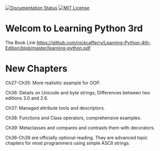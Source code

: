  [![Documentation Status](https://readthedocs.org/projects/learning-python-from-scratch/badge/?version=latest)](https://learning-python-from-scratch.readthedocs.io/en/latest/?badge=latest)
 [![MIT License](https://img.shields.io/badge/license-MIT-blue.svg?style=flat)](http://choosealicense.com/licenses/mit/)
 
 # Welcom to Learning Python 3rd

 The Book Link https://github.com/nickcafferry/Learning-Python-4th-Edition/blob/master/learning-python.pdf
 
 # New Chapters 
 
 Ch27-Ch35: More realisitic example for OOP.

 Ch36: Details on Unicode and byte strings; Differences between two editions 3.0 and 2.6.
 
 Ch37: Managed attribute tools and descriptors.
 
 Ch38: Functions and Class operators, comprehensive examples.
 
 Ch39: Metaclasses and compares and contrasts them with decorators.
 
 Ch36-Ch39 are officially optional reading. They are advanced topic chapters for most programmers using simple ASCII strings.
 
 

